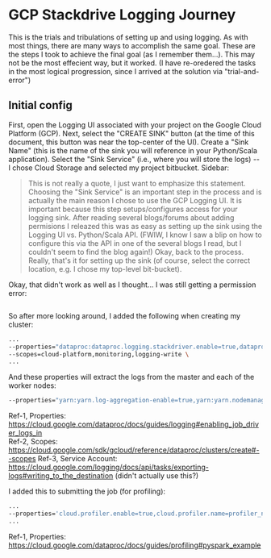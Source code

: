 # GCP Stackdrive Logging Journey
This is the trials and tribulations of setting up and using logging. As with
most things, there are many ways to accomplish the same goal. These are the steps
I took to achieve the final goal (as I remember them...). This may not be the most
effecient way, but it worked. (I have re-oredered the tasks in the most logical
progression, since I arrived at the solution via "trial-and-error")

## Initial config
First, open the Logging UI associated with your project on the Google Cloud 
Platform (GCP). Next, select the "CREATE SINK" button (at the time of this
document, this button was near the top-center of the UI). Create a "Sink Name" 
(this is the name of the sink you will reference in your Python/Scala application).
Select the "Sink Service" (i.e., where you will store the logs) -- I chose
Cloud Storage and selected my project bitbucket. Sidebar: 
> This is not really a quote, I just want to emphasize this statement. Choosing
> the "Sink Service" is an important step in the process and is actually the
> main reason I chose to use the GCP Logging UI. It is important because this step
> setups/configures access for your logging sink. After reading several 
> blogs/forums about adding permisions I releazed this was as easy as setting up
> the sink using the Logging UI vs. Python/Scala API. (FWIW, I know I saw a blip
> on how to configure this via the API in one of the several blogs I read, but
> I couldn't seem to find the blog again!)
Okay, back to the process. Really, that's it for setting up the sink (of course, 
select the correct location, e.g. I chose my top-level bit-bucket). 

Okay, that didn't work as well as I thought... I was still getting a permission error:
```
```

So after more looking around, I added the following when creating my cluster:
``` bash
...
--properties="dataproc:dataproc.logging.stackdriver.enable=true,dataproc:dataproc.monitoring.stackdriver.enable=true" \
--scopes=cloud-platform,monitoring,logging-write \
...
```

And these properties will extract the logs from the master and each of the worker
nodes:
```bash
--properties="yarn:yarn.log-aggregation-enable=true,yarn:yarn.nodemanager.remote-app-log-dir=gs://${BUCKET}/logs,yarn:yarn.log-aggregation.retain-seconds=-1" \
```
Ref-1, Properties: https://cloud.google.com/dataproc/docs/guides/logging#enabling_job_driver_logs_in  
Ref-2, Scopes: https://cloud.google.com/sdk/gcloud/reference/dataproc/clusters/create#--scopes
Ref-3, Service Account: https://cloud.google.com/logging/docs/api/tasks/exporting-logs#writing_to_the_destination (didn't actually use this?)


I added this to submitting the job (for profiling):
``` bash
...
--properties='cloud.profiler.enable=true,cloud.profiler.name=profiler_name,cloud profiler.service.version=version' \  
...
```
Ref-1, Properties: https://cloud.google.com/dataproc/docs/guides/profiling#pyspark_example  